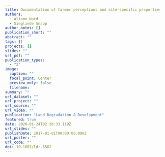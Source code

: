 ```yaml
---
title: Documentation of farmer perceptions and site-specific properties to improve soil management on smallholder farms in Tanzania
authors:
  - Alison Nord
  - Sieglinde Snapp
author_notes: []
publication_short: ""
abstract: ""
tags: []
projects: []
slides: ""
url_pdf: ""
publication_types:
  - "2"
image:
  caption: ""
  focal_point: Center
  preview_only: false
  filename: 
summary: ""
url_dataset: ""
url_project: ""
url_source: ""
url_video: ""
publication: "Land Degradation & Development"
featured: true
date: 2020-01-24T02:38:33.119Z
url_slides: ""
publishDate: 2017-01-01T00:00:00.000Z
url_poster: ""
url_code: ""
doi: 10.1002/ldr.3582
---
```


